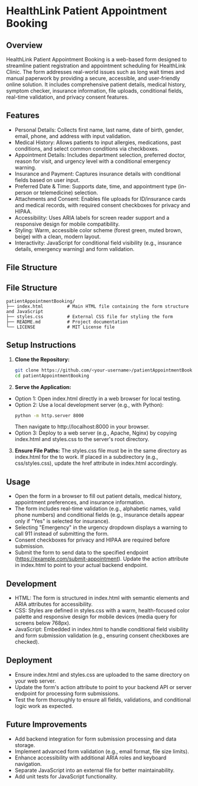 # HealthLink Patient Appointment Booking

## Overview

HealthLink Patient Appointment Booking is a web-based form designed to streamline patient registration and appointment scheduling for HealthLink Clinic. The form addresses real-world issues such as long wait times and manual paperwork by providing a secure, accessible, and user-friendly online solution. It includes comprehensive patient details, medical history, symptom checker, insurance information, file uploads, conditional fields, real-time validation, and privacy consent features.

## Features

- Personal Details: Collects first name, last name, date of birth, gender, email, phone, and address with input validation.
- Medical History: Allows patients to input allergies, medications, past conditions, and select common conditions via checkboxes.
- Appointment Details: Includes department selection, preferred doctor, reason for visit, and urgency level with a conditional emergency warning.
- Insurance and Payment: Captures insurance details with conditional fields based on user input.
- Preferred Date & Time: Supports date, time, and appointment type (in-person or telemedicine) selection.
- Attachments and Consent: Enables file uploads for ID/insurance cards and medical records, with required consent checkboxes for privacy and HIPAA.
- Accessibility: Uses ARIA labels for screen reader support and a responsive design for mobile compatibility.
- Styling: Warm, accessible color scheme (forest green, muted brown, beige) with a clean, modern layout.
- Interactivity: JavaScript for conditional field visibility (e.g., insurance details, emergency warning) and form validation.

## File Structure

## File Structure

```plaintext
patientAppointmentBooking/
├── index.html         # Main HTML file containing the form structure and JavaScript
├── styles.css         # External CSS file for styling the form
├── README.md          # Project documentation
└── LICENSE            # MIT License file
```

## Setup Instructions

1. **Clone the Repository:**
   ```bash
   git clone https://github.com/<your-username>/patientAppointmentBooking.git
   cd patientAppointmentBooking

2. **Serve the Application:**
- Option 1: Open index.html directly in a web browser for local testing.
- Option 2: Use a local development server (e.g., with Python):
   ```bash
   python -m http.server 8000
   ```
   Then navigate to http://localhost:8000 in your browser.
- Option 3: Deploy to a web server (e.g., Apache, Nginx) by copying index.html and styles.css to the server's root directory.

3. **Ensure File Paths:**
The styles.css file must be in the same directory as index.html for the <link rel="stylesheet" href="styles.css"> to work. If placed in a subdirectory (e.g., css/styles.css), update the href attribute in index.html accordingly.

## Usage

- Open the form in a browser to fill out patient details, medical history, appointment preferences, and insurance information.
- The form includes real-time validation (e.g., alphabetic names, valid phone numbers) and conditional fields (e.g., insurance details appear only if "Yes" is selected for insurance).
- Selecting "Emergency" in the urgency dropdown displays a warning to call 911 instead of submitting the form.
- Consent checkboxes for privacy and HIPAA are required before submission.
- Submit the form to send data to the specified endpoint (https://example.com/submit-appointment). Update the action attribute in index.html to point to your actual backend endpoint.

## Development

- HTML: The form is structured in index.html with semantic elements and ARIA attributes for accessibility.
- CSS: Styles are defined in styles.css with a warm, health-focused color palette and responsive design for mobile devices (media query for screens below 768px).
- JavaScript: Embedded in index.html to handle conditional field visibility and form submission validation (e.g., ensuring consent checkboxes are checked).

## Deployment

- Ensure index.html and styles.css are uploaded to the same directory on your web server.
- Update the form's action attribute to point to your backend API or server endpoint for processing form submissions.
- Test the form thoroughly to ensure all fields, validations, and conditional logic work as expected.

## Future Improvements

- Add backend integration for form submission processing and data storage.
- Implement advanced form validation (e.g., email format, file size limits).
- Enhance accessibility with additional ARIA roles and keyboard navigation.
- Separate JavaScript into an external file for better maintainability.
- Add unit tests for JavaScript functionality.